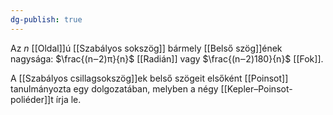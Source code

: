 ```yaml
---
dg-publish: true
---
```

Az $n$ [[Oldal]]ú [[Szabályos sokszög]] bármely [[Belső szög]]ének nagysága: $\frac{(n‒2)π}{n}$ [[Radián]] vagy $\frac{(n‒2)180}{n}$ [[Fok]]. 

A [[Szabályos csillagsokszög]]ek belső szögeit elsőként [[Poinsot]] tanulmányozta egy dolgozatában, melyben a négy [[Kepler–Poinsot-poliéder]]t írja le.